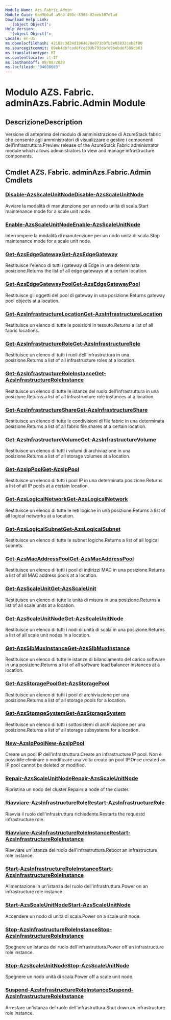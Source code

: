 ```yaml
---
Module Name: Azs.Fabric.Admin
Module Guid: 6ad9b0a0-a9c0-490c-83d3-02eeb307d1ad
Download Help Link:
  '[object Object]': 
Help Version:
  '[object Object]': 
Locale: en-US
ms.openlocfilehash: 42182c3d24d1964078e071b9fb2e02832ceb8f80
ms.sourcegitcommit: 09eb4dbfcad6fce303b793dafe9bebdef589db03
ms.translationtype: MT
ms.contentlocale: it-IT
ms.lasthandoff: 08/08/2020
ms.locfileid: "94030603"
---
```

# <span data-ttu-id="5dc63-101">Modulo AZS. Fabric. admin</span><span class="sxs-lookup"><span data-stu-id="5dc63-101">Azs.Fabric.Admin Module</span></span>
## <span data-ttu-id="5dc63-102">Descrizione</span><span class="sxs-lookup"><span data-stu-id="5dc63-102">Description</span></span>
<span data-ttu-id="5dc63-103">Versione di anteprima del modulo di amministrazione di AzureStack fabric che consente agli amministratori di visualizzare e gestire i componenti dell'infrastruttura.</span><span class="sxs-lookup"><span data-stu-id="5dc63-103">Preview release of the AzureStack Fabric administrator module which allows administrators to view and manage infrastructure components.</span></span>  
## <span data-ttu-id="5dc63-104">Cmdlet AZS. Fabric. admin</span><span class="sxs-lookup"><span data-stu-id="5dc63-104">Azs.Fabric.Admin Cmdlets</span></span>
### [<span data-ttu-id="5dc63-105">Disable-AzsScaleUnitNode</span><span class="sxs-lookup"><span data-stu-id="5dc63-105">Disable-AzsScaleUnitNode</span></span>](Disable-AzsScaleUnitNode.md)
<span data-ttu-id="5dc63-106">Avviare la modalità di manutenzione per un nodo unità di scala.</span><span class="sxs-lookup"><span data-stu-id="5dc63-106">Start maintenance mode for a scale unit node.</span></span>

### [<span data-ttu-id="5dc63-107">Enable-AzsScaleUnitNode</span><span class="sxs-lookup"><span data-stu-id="5dc63-107">Enable-AzsScaleUnitNode</span></span>](Enable-AzsScaleUnitNode.md)
<span data-ttu-id="5dc63-108">Interrompere la modalità di manutenzione per un nodo unità di scala.</span><span class="sxs-lookup"><span data-stu-id="5dc63-108">Stop maintenance mode for a scale unit node.</span></span>

### [<span data-ttu-id="5dc63-109">Get-AzsEdgeGateway</span><span class="sxs-lookup"><span data-stu-id="5dc63-109">Get-AzsEdgeGateway</span></span>](Get-AzsEdgeGateway.md)
<span data-ttu-id="5dc63-110">Restituisce l'elenco di tutti i gateway di Edge in una determinata posizione.</span><span class="sxs-lookup"><span data-stu-id="5dc63-110">Returns the list of all edge gateways at a certain location.</span></span>

### [<span data-ttu-id="5dc63-111">Get-AzsEdgeGatewayPool</span><span class="sxs-lookup"><span data-stu-id="5dc63-111">Get-AzsEdgeGatewayPool</span></span>](Get-AzsEdgeGatewayPool.md)
<span data-ttu-id="5dc63-112">Restituisce gli oggetti del pool di gateway in una posizione.</span><span class="sxs-lookup"><span data-stu-id="5dc63-112">Returns gateway pool objects at a location.</span></span>

### [<span data-ttu-id="5dc63-113">Get-AzsInfrastructureLocation</span><span class="sxs-lookup"><span data-stu-id="5dc63-113">Get-AzsInfrastructureLocation</span></span>](Get-AzsInfrastructureLocation.md)
<span data-ttu-id="5dc63-114">Restituisce un elenco di tutte le posizioni in tessuto.</span><span class="sxs-lookup"><span data-stu-id="5dc63-114">Returns a list of all fabric locations.</span></span>

### [<span data-ttu-id="5dc63-115">Get-AzsInfrastructureRole</span><span class="sxs-lookup"><span data-stu-id="5dc63-115">Get-AzsInfrastructureRole</span></span>](Get-AzsInfrastructureRole.md)
<span data-ttu-id="5dc63-116">Restituisce un elenco di tutti i ruoli dell'infrastruttura in una posizione.</span><span class="sxs-lookup"><span data-stu-id="5dc63-116">Returns a list of all infrastructure roles at a location.</span></span>

### [<span data-ttu-id="5dc63-117">Get-AzsInfrastructureRoleInstance</span><span class="sxs-lookup"><span data-stu-id="5dc63-117">Get-AzsInfrastructureRoleInstance</span></span>](Get-AzsInfrastructureRoleInstance.md)
<span data-ttu-id="5dc63-118">Restituisce un elenco di tutte le istanze del ruolo dell'infrastruttura in una posizione.</span><span class="sxs-lookup"><span data-stu-id="5dc63-118">Returns a list of all infrastructure role instances at a location.</span></span>

### [<span data-ttu-id="5dc63-119">Get-AzsInfrastructureShare</span><span class="sxs-lookup"><span data-stu-id="5dc63-119">Get-AzsInfrastructureShare</span></span>](Get-AzsInfrastructureShare.md)
<span data-ttu-id="5dc63-120">Restituisce un elenco di tutte le condivisioni di file fabric in una determinata posizione.</span><span class="sxs-lookup"><span data-stu-id="5dc63-120">Returns a list of all fabric file shares at a certain location.</span></span>

### [<span data-ttu-id="5dc63-121">Get-AzsInfrastructureVolume</span><span class="sxs-lookup"><span data-stu-id="5dc63-121">Get-AzsInfrastructureVolume</span></span>](Get-AzsInfrastructureVolume.md)
<span data-ttu-id="5dc63-122">Restituisce un elenco di tutti i volumi di archiviazione in una posizione.</span><span class="sxs-lookup"><span data-stu-id="5dc63-122">Returns a list of all storage volumes at a location.</span></span>

### [<span data-ttu-id="5dc63-123">Get-AzsIpPool</span><span class="sxs-lookup"><span data-stu-id="5dc63-123">Get-AzsIpPool</span></span>](Get-AzsIpPool.md)
<span data-ttu-id="5dc63-124">Restituisce un elenco di tutti i pool IP in una determinata posizione.</span><span class="sxs-lookup"><span data-stu-id="5dc63-124">Returns a list of all IP pools at a certain location.</span></span>

### [<span data-ttu-id="5dc63-125">Get-AzsLogicalNetwork</span><span class="sxs-lookup"><span data-stu-id="5dc63-125">Get-AzsLogicalNetwork</span></span>](Get-AzsLogicalNetwork.md)
<span data-ttu-id="5dc63-126">Restituisce un elenco di tutte le reti logiche in una posizione.</span><span class="sxs-lookup"><span data-stu-id="5dc63-126">Returns a list of all logical networks at a location.</span></span>

### [<span data-ttu-id="5dc63-127">Get-AzsLogicalSubnet</span><span class="sxs-lookup"><span data-stu-id="5dc63-127">Get-AzsLogicalSubnet</span></span>](Get-AzsLogicalSubnet.md)
<span data-ttu-id="5dc63-128">Restituisce un elenco di tutte le subnet logiche.</span><span class="sxs-lookup"><span data-stu-id="5dc63-128">Returns a list of all logical subnets.</span></span>

### [<span data-ttu-id="5dc63-129">Get-AzsMacAddressPool</span><span class="sxs-lookup"><span data-stu-id="5dc63-129">Get-AzsMacAddressPool</span></span>](Get-AzsMacAddressPool.md)
<span data-ttu-id="5dc63-130">Restituisce un elenco di tutti i pool di indirizzi MAC in una posizione.</span><span class="sxs-lookup"><span data-stu-id="5dc63-130">Returns a list of all MAC address pools at a location.</span></span>

### [<span data-ttu-id="5dc63-131">Get-AzsScaleUnit</span><span class="sxs-lookup"><span data-stu-id="5dc63-131">Get-AzsScaleUnit</span></span>](Get-AzsScaleUnit.md)
<span data-ttu-id="5dc63-132">Restituisce un elenco di tutte le unità di misura in una posizione.</span><span class="sxs-lookup"><span data-stu-id="5dc63-132">Returns a list of all scale units at a location.</span></span>

### [<span data-ttu-id="5dc63-133">Get-AzsScaleUnitNode</span><span class="sxs-lookup"><span data-stu-id="5dc63-133">Get-AzsScaleUnitNode</span></span>](Get-AzsScaleUnitNode.md)
<span data-ttu-id="5dc63-134">Restituisce un elenco di tutti i nodi di unità di scala in una posizione.</span><span class="sxs-lookup"><span data-stu-id="5dc63-134">Returns a list of all scale unit nodes in a location.</span></span>

### [<span data-ttu-id="5dc63-135">Get-AzsSlbMuxInstance</span><span class="sxs-lookup"><span data-stu-id="5dc63-135">Get-AzsSlbMuxInstance</span></span>](Get-AzsSlbMuxInstance.md)
<span data-ttu-id="5dc63-136">Restituisce un elenco di tutte le istanze di bilanciamento del carico software in una posizione.</span><span class="sxs-lookup"><span data-stu-id="5dc63-136">Returns a list of all software load balancer instances at a location.</span></span>

### [<span data-ttu-id="5dc63-137">Get-AzsStoragePool</span><span class="sxs-lookup"><span data-stu-id="5dc63-137">Get-AzsStoragePool</span></span>](Get-AzsStoragePool.md)
<span data-ttu-id="5dc63-138">Restituisce un elenco di tutti i pool di archiviazione per una posizione.</span><span class="sxs-lookup"><span data-stu-id="5dc63-138">Returns a list of all storage pools for a location.</span></span>

### [<span data-ttu-id="5dc63-139">Get-AzsStorageSystem</span><span class="sxs-lookup"><span data-stu-id="5dc63-139">Get-AzsStorageSystem</span></span>](Get-AzsStorageSystem.md)
<span data-ttu-id="5dc63-140">Restituisce un elenco di tutti i sottosistemi di archiviazione per una posizione.</span><span class="sxs-lookup"><span data-stu-id="5dc63-140">Returns a list of all storage subsystems for a location.</span></span>

### [<span data-ttu-id="5dc63-141">New-AzsIpPool</span><span class="sxs-lookup"><span data-stu-id="5dc63-141">New-AzsIpPool</span></span>](New-AzsIpPool.md)
<span data-ttu-id="5dc63-142">Creare un pool IP dell'infrastruttura.</span><span class="sxs-lookup"><span data-stu-id="5dc63-142">Create an infrastructure IP pool.</span></span> <span data-ttu-id="5dc63-143">Non è possibile eliminare o modificare una volta creato un pool IP.</span><span class="sxs-lookup"><span data-stu-id="5dc63-143">Once created an IP pool cannot be deleted or modified.</span></span>

### [<span data-ttu-id="5dc63-144">Repair-AzsScaleUnitNode</span><span class="sxs-lookup"><span data-stu-id="5dc63-144">Repair-AzsScaleUnitNode</span></span>](Repair-AzsScaleUnitNode.md)
<span data-ttu-id="5dc63-145">Ripristina un nodo del cluster.</span><span class="sxs-lookup"><span data-stu-id="5dc63-145">Repairs a node of the cluster.</span></span>

### [<span data-ttu-id="5dc63-146">Riavviare-AzsInfrastructureRole</span><span class="sxs-lookup"><span data-stu-id="5dc63-146">Restart-AzsInfrastructureRole</span></span>](Restart-AzsInfrastructureRole.md)
<span data-ttu-id="5dc63-147">Riavvia il ruolo dell'infrastruttura richiedente.</span><span class="sxs-lookup"><span data-stu-id="5dc63-147">Restarts the requestd infrastructure role.</span></span>

### [<span data-ttu-id="5dc63-148">Riavviare-AzsInfrastructureRoleInstance</span><span class="sxs-lookup"><span data-stu-id="5dc63-148">Restart-AzsInfrastructureRoleInstance</span></span>](Restart-AzsInfrastructureRoleInstance.md)
<span data-ttu-id="5dc63-149">Riavviare un'istanza del ruolo dell'infrastruttura.</span><span class="sxs-lookup"><span data-stu-id="5dc63-149">Reboot an infrastructure role instance.</span></span>

### [<span data-ttu-id="5dc63-150">Start-AzsInfrastructureRoleInstance</span><span class="sxs-lookup"><span data-stu-id="5dc63-150">Start-AzsInfrastructureRoleInstance</span></span>](Start-AzsInfrastructureRoleInstance.md)
<span data-ttu-id="5dc63-151">Alimentazione in un'istanza del ruolo dell'infrastruttura.</span><span class="sxs-lookup"><span data-stu-id="5dc63-151">Power on an infrastructure role instance.</span></span>

### [<span data-ttu-id="5dc63-152">Start-AzsScaleUnitNode</span><span class="sxs-lookup"><span data-stu-id="5dc63-152">Start-AzsScaleUnitNode</span></span>](Start-AzsScaleUnitNode.md)
<span data-ttu-id="5dc63-153">Accendere un nodo di unità di scala.</span><span class="sxs-lookup"><span data-stu-id="5dc63-153">Power on a scale unit node.</span></span>

### [<span data-ttu-id="5dc63-154">Stop-AzsInfrastructureRoleInstance</span><span class="sxs-lookup"><span data-stu-id="5dc63-154">Stop-AzsInfrastructureRoleInstance</span></span>](Stop-AzsInfrastructureRoleInstance.md)
<span data-ttu-id="5dc63-155">Spegnere un'istanza del ruolo dell'infrastruttura.</span><span class="sxs-lookup"><span data-stu-id="5dc63-155">Power off an infrastructure role instance.</span></span>

### [<span data-ttu-id="5dc63-156">Stop-AzsScaleUnitNode</span><span class="sxs-lookup"><span data-stu-id="5dc63-156">Stop-AzsScaleUnitNode</span></span>](Stop-AzsScaleUnitNode.md)
<span data-ttu-id="5dc63-157">Spegnere un nodo unità di scala.</span><span class="sxs-lookup"><span data-stu-id="5dc63-157">Power off a scale unit node.</span></span>

### [<span data-ttu-id="5dc63-158">Suspend-AzsInfrastructureRoleInstance</span><span class="sxs-lookup"><span data-stu-id="5dc63-158">Suspend-AzsInfrastructureRoleInstance</span></span>](Suspend-AzsInfrastructureRoleInstance.md)
<span data-ttu-id="5dc63-159">Arrestare un'istanza del ruolo dell'infrastruttura.</span><span class="sxs-lookup"><span data-stu-id="5dc63-159">Shut down an infrastructure role instance.</span></span>

